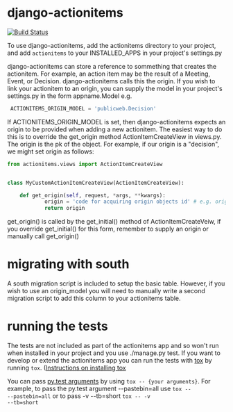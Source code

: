 django-actionitems
==================
[![Build Status](https://travis-ci.org/birdsarah/django-actionitems.png?branch=master)](https://travis-ci.org/birdsarah/django-actionitems)

To use django-actionitems, add the actionitems directory to your project, and add <code>actionitems</code> to your INSTALLED_APPS in your project's settings.py

django-actionitems can store a reference to sommething that creates the actionitem. For example, an action item may be the result of a Meeting, Event, or Decision. django-actionitems calls this the origin. If you wish to link your actionitem to an origin, you can supply the model in your project's settings.py in the form appname.Model e.g.

```python
 ACTIONITEMS_ORIGIN_MODEL = 'publicweb.Decision'
``` 
If ACTIONITEMS_ORIGIN_MODEL is set, then django-actionitems expects an origin to be provided when adding a new actionitem. The easiest way to do this is to override the get_origin method ActionItemCreateView in views.py.
The origin is the pk of the object. For example, if our origin is a "decision", we might set origin as follows: 
```python
from actionitems.views import ActionItemCreateView


class MyCustomActionItemCreateView(ActionItemCreateView):

    def get_origin(self, request, *args, **kwargs):
            origin = 'code for acquiring origin objects id' # e.g. origin = kwargs.get('decisionpk')
            return origin
``` 
get_origin() is called by the get_initial() method of ActionItemCreateVeiw, if you override get_initial() for this form, remember to supply an origin or manually call get_origin()

migrating with south
====================
A south migration script is included to setup the basic table. However, if you wish to use an origin_model you will need to manually write a second migration script to add this column to your actionitems table.

running the tests
=================

The tests are not included as part of the actionitems app and so won't run when installed in your project and you use ./manage.py test. If you want to develop or extend the actionitems app you can run the tests with [tox](http://tox.readthedocs.org) by running <code>tox</code>. ([Instructions on installing tox](http://tox.readthedocs.org/en/latest/install.html)

You can pass [py.test arguments](http://pytest.org/latest/usage.html) by using <code>tox -- {your arguments}</code>. For example, to pass the py.test argument --pastebin=all use <code>tox -- --pastebin=all</code> or to pass -v --tb=short <code>tox -- -v --tb=short</code>

